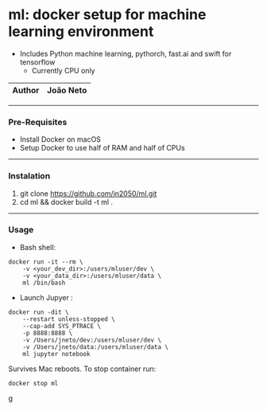 # ml: docker setup for machine learning environment
* Includes Python machine learning, pythorch, fast.ai and swift for tensorflow
  * Currently CPU only


|Author|João Neto|
|:---:|:---:|

****
### Pre-Requisites 

* Install Docker on macOS
* Setup Docker to use half of RAM and half of CPUs


****
### Instalation 

1. git clone https://github.com/jn2050/ml.git
2. cd ml && docker build -t ml .

****
### Usage 

* Bash shell:

```
docker run -it --rm \
    -v <your_dev_dir>:/users/mluser/dev \
    -v <your_data_dir>:/users/mluser/data \
    ml /bin/bash
```

* Launch Jupyer :

```
docker run -dit \
    --restart unless-stopped \
    --cap-add SYS_PTRACE \
    -p 8888:8888 \
    -v /Users/jneto/dev:/users/mluser/dev \
    -v /Users/jneto/data:/users/mluser/data \
    ml jupyter notebook
```

Survives Mac reboots. To stop container run:

```
docker stop ml
```
g